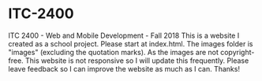 # ITC-2400
ITC 2400 - Web and Mobile Development - Fall 2018
This is a website I created as a school project. 
Please start at index.html. 
The images folder is "images" (excluding the quotation marks). As the images are not copyright-free. 
This website is not responsive so I will update this frequently.
Please leave feedback so I can improve the website as much as I can. Thanks!
